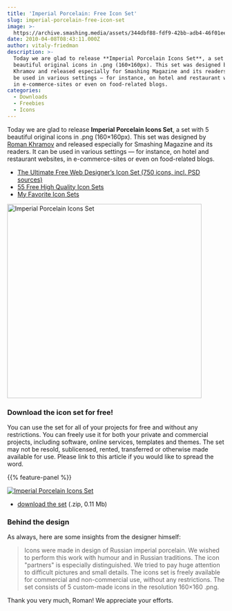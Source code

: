 ```yaml
---
title: 'Imperial Porcelain: Free Icon Set'
slug: imperial-porcelain-free-icon-set
image: >-
  https://archive.smashing.media/assets/344dbf88-fdf9-42bb-adb4-46f01eedd629/c8a08a16-9cad-4d02-961d-11a25fd58e97/restaurant.png
date: 2010-04-08T08:43:11.000Z
author: vitaly-friedman
description: >-
  Today we are glad to release **Imperial Porcelain Icons Set**, a set with 5
  beautiful original icons in .png (160×160px). This set was designed by Roman
  Khramov and released especially for Smashing Magazine and its readers. It can
  be used in various settings — for instance, on hotel and restaurant websites,
  in e-commerce-sites or even on food-related blogs.
categories:
  - Downloads
  - Freebies
  - Icons
---
```

Today we are glad to release <strong>Imperial Porcelain Icons Set</strong>, a set with 5 beautiful original icons in .png (160×160px). This set was designed by <a href="https://cuberto.ru/">Roman Khramov</a> and released especially for Smashing Magazine and its readers. It can be used in various settings — for instance, on hotel and restaurant websites, in e-commerce-sites or even on food-related blogs. 

*   [The Ultimate Free Web Designer’s Icon Set (750 icons, incl. PSD sources)](https://www.smashingmagazine.com/2010/04/the-ultimate-free-web-designer-s-icon-set-750-icons-incl-psd-sources/)
*   [55 Free High Quality Icon Sets](https://www.smashingmagazine.com/2008/07/55-free-high-quality-icon-sets/)
*   [My Favorite Icon Sets](https://www.smashingmagazine.com/2010/06/my-favorite-icon-sets/)

<a href="https://archive.smashing.media/assets/344dbf88-fdf9-42bb-adb4-46f01eedd629/92bdb317-e785-4a83-9447-e085d2dd30c5/full-preview.jpg"><img loading="lazy" decoding="async" src="https://archive.smashing.media/assets/344dbf88-fdf9-42bb-adb4-46f01eedd629/3c732c5e-1d04-4963-8995-25fa5bad07b6/release.jpg" alt="Imperial Porcelain Icons Set" width="450" height="450" /></a>

### Download the icon set for free!

You can use the set for all of your projects for free and without any restrictions. You can freely use it for both your private and commercial projects, including software, online services, templates and themes. The set may not be resold, sublicensed, rented, transferred or otherwise made available for use. Please link to this article if you would like to spread the word.

{{% feature-panel %}}

[![Imperial Porcelain Icons Set](https://archive.smashing.media/assets/344dbf88-fdf9-42bb-adb4-46f01eedd629/9b8b8190-6fdc-4e29-86a9-4a067f102754/flpreview.jpg)](https://archive.smashing.media/assets/344dbf88-fdf9-42bb-adb4-46f01eedd629/92bdb317-e785-4a83-9447-e085d2dd30c5/full-preview.jpg)

*   [download the set](https://archive.smashing.media/assets/344dbf88-fdf9-42bb-adb4-46f01eedd629/ef61e484-2796-45a2-9ba1-f2e296812e8e/imperial-porcelain-icons-set.zip) (.zip, 0.11 Mb)

### Behind the design

As always, here are some insights from the designer himself:
<blockquote>Icons were made in design of Russian imperial porcelain. We wished to perform this work with humour and in Russian traditions. The icon "partners" is especially distinguished. We tried to pay huge attention to difficult pictures and small details. The icons set is freely available for commercial and non-commercial use, without any restrictions. The set consists of 5 custom-made icons in the resolution 160×160 .png.</blockquote>

Thank you very much, Roman! We appreciate your efforts.

